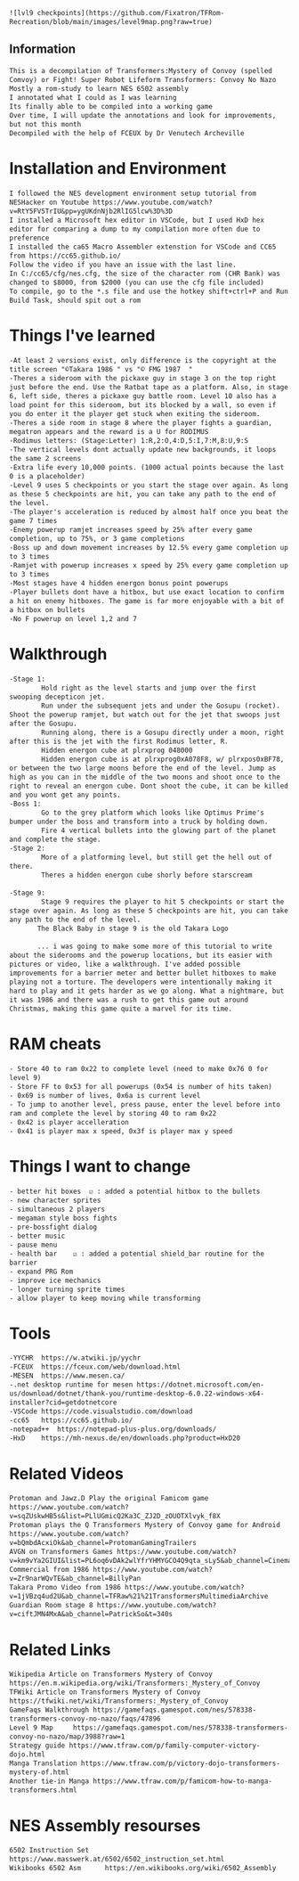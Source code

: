     ![lvl9 checkpoints](https://github.com/Fixatron/TFRom-Recreation/blob/main/images/level9map.png?raw=true)

##  Information
    This is a decompilation of Transformers:Mystery of Convoy (spelled Comvoy) or Fight! Super Robot Lifeform Transformers: Convoy No Nazo
    Mostly a rom-study to learn NES 6502 assembly
    I annotated what I could as I was learning
    Its finally able to be compiled into a working game
    Over time, I will update the annotations and look for improvements, but not this month
    Decompiled with the help of FCEUX by Dr Venutech Archeville

#   Installation and Environment
    I followed the NES development environment setup tutorial from NESHacker on Youtube https://www.youtube.com/watch?v=RtY5FV5TrIU&pp=ygUKdnNjb2RlIG5lcw%3D%3D
    I installed a Microsoft hex editor in VSCode, but I used HxD hex editor for comparing a dump to my compilation more often due to preference
    I installed the ca65 Macro Assembler extenstion for VSCode and CC65 from https://cc65.github.io/
    Follow the video if you have an issue with the last line.
    In C:/cc65/cfg/nes.cfg, the size of the character rom (CHR Bank) was changed to $8000, from $2000 (you can use the cfg file included)
    To compile, go to the *.s file and use the hotkey shift+ctrl+P and Run Build Task, should spit out a rom

#   Things I've learned
    -At least 2 versions exist, only difference is the copyright at the title screen "©Takara 1986 " vs "© FMG 1987  "
    -Theres a sideroom with the pickaxe guy in stage 3 on the top right just before the end. Use the Ratbat tape as a platform. Also, in stage 6, left side, theres a pickaxe guy battle room. Level 10 also has a load point for this sideroom, but its blocked by a wall, so even if you do enter it the player get stuck when exiting the sideroom.
    -Theres a side room in stage 8 where the player fights a guardian, megatron appears and the reward is a U for RODIMUS
    -Rodimus letters: (Stage:Letter) 1:R,2:O,4:D,5:I,7:M,8:U,9:S
    -The vertical levels dont actually update new backgrounds, it loops the same 2 screens
    -Extra life every 10,000 points. (1000 actual points because the last 0 is a placeholder)
    -Level 9 uses 5 checkpoints or you start the stage over again. As long as these 5 checkpoints are hit, you can take any path to the end of the level.
    -The player's acceleration is reduced by almost half once you beat the game 7 times
    -Enemy powerup ramjet increases speed by 25% after every game completion, up to 75%, or 3 game completions
    -Boss up and down movement increases by 12.5% every game completion up to 3 times
    -Ramjet with powerup increases x speed by 25% every game completion up to 3 times
    -Most stages have 4 hidden energon bonus point powerups
    -Player bullets dont have a hitbox, but use exact location to confirm a hit on enemy hitboxes. The game is far more enjoyable with a bit of a hitbox on bullets
    -No F powerup on level 1,2 and 7

#   Walkthrough
    -Stage 1: 
            Hold right as the level starts and jump over the first swooping decepticon jet. 
            Run under the subsequent jets and under the Gosupu (rocket). Shoot the powerup ramjet, but watch out for the jet that swoops just after the Gosupu.
            Running along, there is a Gosupu directly under a moon, right after this is the jet with the first Rodimus letter, R.
            Hidden energon cube at plrxprog 048000
            Hidden energon cube is at plrxprog0xA078F8, w/ plrxpos0xBF78, or between the two large moons before the end of the level. Jump as high as you can in the middle of the two moons and shoot once to the right to reveal an energon cube. Dont shoot the cube, it can be killed and you wont get any points.
    -Boss 1:
            Go to the grey platform which looks like Optimus Prime's bumper under the boss and transform into a truck by holding down.
            Fire 4 vertical bullets into the glowing part of the planet and complete the stage.
    -Stage 2:
            More of a platforming level, but still get the hell out of there.
            Theres a hidden energon cube shorly before starscream

    -Stage 9:
            Stage 9 requires the player to hit 5 checkpoints or start the stage over again. As long as these 5 checkpoints are hit, you can take any path to the end of the level.
           The Black Baby in stage 9 is the old Takara Logo

           ... i was going to make some more of this tutorial to write about the siderooms and the powerup locations, but its easier with pictures or video, like a walkthrough. I've added possible improvements for a barrier meter and better bullet hitboxes to make playing not a torture. The developers were intentionally making it hard to play and it gets harder as we go along. What a nightmare, but it was 1986 and there was a rush to get this game out around Christmas, making this game quite a marvel for its time.

#   RAM cheats
    - Store 40 to ram 0x22 to complete level (need to make 0x76 0 for level 9)
    - Store FF to 0x53 for all powerups (0x54 is number of hits taken)
    - 0x69 is number of lives, 0x6a is current level
    - To jump to another level, press pause, enter the level before into ram and complete the level by storing 40 to ram 0x22
    - 0x42 is player accelleration
    - 0x41 is player max x speed, 0x3f is player max y speed

#   Things I want to change

    - better hit boxes  ☑ : added a potential hitbox to the bullets
    - new character sprites
    - simultaneous 2 players
    - megaman style boss fights
    - pre-bossfight dialog
    - better music
    - pause menu
    - health bar    ☑ : added a potential shield_bar routine for the barrier
    - expand PRG Rom
    - improve ice mechanics
    - longer turning sprite times
    - allow player to keep moving while transforming

#   Tools
    -YYCHR  https://w.atwiki.jp/yychr
    -FCEUX  https://fceux.com/web/download.html
    -MESEN  https://www.mesen.ca/
    -.net desktop runtime for mesen https://dotnet.microsoft.com/en-us/download/dotnet/thank-you/runtime-desktop-6.0.22-windows-x64-installer?cid=getdotnetcore
    -VSCode https://code.visualstudio.com/download
    -cc65   https://cc65.github.io/
    -notepad++  https://notepad-plus-plus.org/downloads/
    -HxD    https://mh-nexus.de/en/downloads.php?product=HxD20

#   Related Videos
    Protoman and Jawz.D Play the original Famicom game https://www.youtube.com/watch?v=sqZUskwHB5s&list=PLlUGmicQ2Ka3C_ZJ2D_zOUOTXlvyk_f8X
    Protoman plays the Q Transformers Mystery of Convoy game for Android https://www.youtube.com/watch?v=bQmbdAcxiOk&ab_channel=ProtomanGamingTrailers
    AVGN on Transformers Games https://www.youtube.com/watch?v=km9vYa2GIUI&list=PL6oq6vDAk2wlYfrYHMYGCO4Q9qta_sLy5&ab_channel=Cinemassacre
    Commercial from 1986 https://www.youtube.com/watch?v=Zr9narWQvTE&ab_channel=BillyPan
    Takara Promo Video from 1986 https://www.youtube.com/watch?v=1jVBzq4ud2U&ab_channel=TFRaw%21%21TransformersMultimediaArchive
    Guardian Room stage 8 https://www.youtube.com/watch?v=ciftJMN4MxA&ab_channel=PatrickSo&t=340s
    

#   Related Links
    Wikipedia Article on Transformers Mystery of Convoy https://en.m.wikipedia.org/wiki/Transformers:_Mystery_of_Convoy
    TFWiki Article on Transformers Mystery of Convoy https://tfwiki.net/wiki/Transformers:_Mystery_of_Convoy
    GameFaqs Walkthrough https://gamefaqs.gamespot.com/nes/578338-transformers-convoy-no-nazo/faqs/47896
    Level 9 Map     https://gamefaqs.gamespot.com/nes/578338-transformers-convoy-no-nazo/map/3988?raw=1
    Strategy guide https://www.tfraw.com/p/family-computer-victory-dojo.html
    Manga Translation https://www.tfraw.com/p/victory-dojo-transformers-mystery-of.html
    Another tie-in Manga https://www.tfraw.com/p/famicom-how-to-manga-transformers.html


#   NES Assembly resourses
    6502 Instruction Set    https://www.masswerk.at/6502/6502_instruction_set.html
    Wikibooks 6502 Asm      https://en.wikibooks.org/wiki/6502_Assembly
